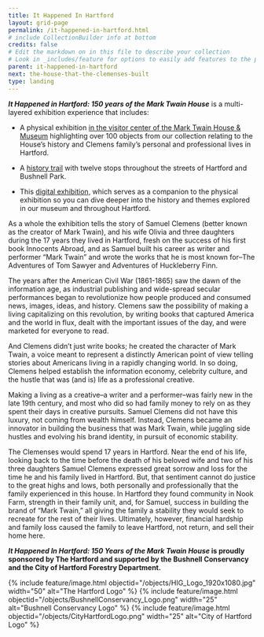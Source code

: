 ```yaml
---
title: It Happened In Hartford
layout: grid-page
permalink: /it-happened-in-hartford.html
# include CollectionBuilder info at bottom
credits: false
# Edit the markdown on in this file to describe your collection
# Look in _includes/feature for options to easily add features to the page
parent: it-happened-in-hartford
next: the-house-that-the-clemenses-built
type: landing
---
```


_**It Happened in Hartford: 150 years of the Mark Twain House**_ is a multi-layered exhibition experience that includes:

- A physical exhibition <a href="https://marktwainhouse.org/admission">in the visitor center of the Mark Twain House & Museum</a> highlighting over 100 objects from our collection relating to the House’s history and Clemens family’s personal and professional lives in Hartford. 

 - A <a href="{{ site.url }}//history-around-hartford.html">history trail</a> with twelve stops throughout the streets of Hartford and Bushnell Park.

- This <a href="{{ site.url }}/it-happened-in-hartford.html">digital exhibition,</a> which serves as a companion to the physical exhibition so you can dive deeper into the history and themes explored in our museum and throughout Hartford.

As a whole the exhibition tells the story of Samuel Clemens (better known as the creator of Mark Twain), and his wife Olivia and three daughters during the 17 years they lived in Hartford, fresh on the success of his first book Innocents Abroad, and as Samuel built his career as writer and performer “Mark Twain” and wrote the works that he is most known for–The Adventures of Tom Sawyer and Adventures of Huckleberry Finn.

The years after the American Civil War (1861-1865) saw the dawn of the information age, as industrial publishing and wide-spread secular performances began to revolutionize how people produced and consumed news, images, ideas, and history. Clemens saw the possibility of making a living capitalizing on this revolution, by writing books that captured America and the world in flux,  dealt with the important issues of the day, and were marketed for everyone to read. 

And Clemens didn’t just write books; he created the character of Mark Twain, a voice meant to represent a distinctly American point of view telling stories about Americans living in a rapidly changing world. In so doing, Clemens helped establish the information economy, celebrity culture, and the hustle that was (and is) life as a professional creative. 

Making a living as a creative–a writer and a performer–was fairly new in the late 19th century, and most who did so had family money to rely on as they spent their days in creative pursuits. Samuel Clemens did not have this luxury, not coming from wealth himself. Instead, Clemens became an innovator in building the business that was Mark Twain, while juggling side hustles and evolving his brand identity, in pursuit of economic stability. 

The Clemenses would spend 17 years in Hartford. Near the end of his life, looking back to the time before the death of his beloved wife and two of his three daughters Samuel Clemens expressed great sorrow and loss for the time he and his family lived in Hartford. But, that sentiment cannot do justice to the great highs and lows, both personally and professionally that the family experienced in this house. In Hartford they found community in Nook Farm, strength in their family unit, and, for Samuel, success in building the brand of “Mark Twain,” all giving the family a stability they would seek to recreate for the rest of their lives. Ultimately, however, financial hardship and family loss caused the family to leave Hartford, not return, and sell their home here. 

**_It Happened In Hartford: 150 Years of the Mark Twain House_ is proudly sponsored by The Hartford and supported by the Bushnell Conservancy and the City of Hartford Forestry Department.**

{% include feature/image.html objectid="/objects/HIG_Logo_1920x1080.jpg" width="50" alt="The Hartford Logo" %}
{% include feature/image.html objectid="/objects/BushnellConservancy_Logo.png" width="25" alt="Bushnell Conservancy Logo" %}
{% include feature/image.html objectid="/objects/CityHartfordLogo.png" width="25" alt="City of Hartford Logo" %}
